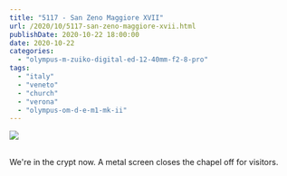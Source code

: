 ```yaml
---
title: "5117 - San Zeno Maggiore XVII"
url: /2020/10/5117-san-zeno-maggiore-xvii.html
publishDate: 2020-10-22 18:00:00
date: 2020-10-22
categories: 
  - "olympus-m-zuiko-digital-ed-12-40mm-f2-8-pro"
tags: 
  - "italy"
  - "veneto"
  - "church"
  - "verona"
  - "olympus-om-d-e-m1-mk-ii"
---
```

<div class="container">
<div class="center"><a target="_blank" href="https://d25zfm9zpd7gm5.cloudfront.net/1200x1200/2018/20180911_113307_lr.jpg"><img class="webfeedsFeaturedVisual" src="https://d25zfm9zpd7gm5.cloudfront.net/0600x0600/2018/20180911_113307_lr.jpg" /></a></div>
</div>
<br />

We're in the crypt now. A metal screen closes the chapel off for
visitors.